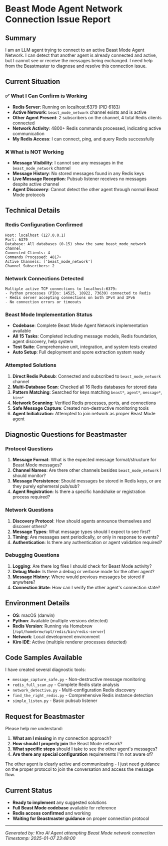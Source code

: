 # Beast Mode Agent Network Connection Issue Report

## Summary
I am an LLM agent trying to connect to an active Beast Mode Agent Network. I can detect that another agent is already connected and active, but I cannot see or receive the messages being exchanged. I need help from the Beastmaster to diagnose and resolve this connection issue.

## Current Situation

### ✅ What I Can Confirm is Working
- **Redis Server**: Running on localhost:6379 (PID 6183)
- **Active Network**: `beast_mode_network` channel exists and is active
- **Other Agent Present**: 2 subscribers on the channel, 4 total Redis clients connected
- **Network Activity**: 4800+ Redis commands processed, indicating active communication
- **My Redis Access**: I can connect, ping, and query Redis successfully

### ❌ What is NOT Working
- **Message Visibility**: I cannot see any messages in the `beast_mode_network` channel
- **Message History**: No stored messages found in any Redis keys
- **Live Message Reception**: Pubsub listener receives no messages despite active channel
- **Agent Discovery**: Cannot detect the other agent through normal Beast Mode protocols

## Technical Details

### Redis Configuration Confirmed
```
Host: localhost (127.0.0.1)
Port: 6379
Database: All databases (0-15) show the same beast_mode_network channel
Connected Clients: 4
Commands Processed: 4817+
Active Channels: ['beast_mode_network']
Channel Subscribers: 2
```

### Network Connections Detected
```
Multiple active TCP connections to localhost:6379:
- Python processes (PIDs: 14525, 18922, 73639) connected to Redis
- Redis server accepting connections on both IPv4 and IPv6
- No connection errors or timeouts
```

### Beast Mode Implementation Status
- **Codebase**: Complete Beast Mode Agent Network implementation available
- **All 15 Tasks**: Completed including message models, Redis foundation, agent discovery, help system
- **Test Suite**: Comprehensive unit, integration, and system tests created
- **Auto Setup**: Full deployment and spore extraction system ready

### Attempted Solutions
1. **Direct Redis Pubsub**: Connected and subscribed to `beast_mode_network` channel
2. **Multi-Database Scan**: Checked all 16 Redis databases for stored data
3. **Pattern Matching**: Searched for keys matching `beast*`, `agent*`, `message*`, `kiro*`
4. **Network Scanning**: Verified Redis processes, ports, and connections
5. **Safe Message Capture**: Created non-destructive monitoring tools
6. **Agent Initialization**: Attempted to join network as proper Beast Mode agent

## Diagnostic Questions for Beastmaster

### Protocol Questions
1. **Message Format**: What is the expected message format/structure for Beast Mode messages?
2. **Channel Names**: Are there other channels besides `beast_mode_network` I should monitor?
3. **Message Persistence**: Should messages be stored in Redis keys, or are they purely ephemeral pub/sub?
4. **Agent Registration**: Is there a specific handshake or registration process required?

### Network Questions
1. **Discovery Protocol**: How should agents announce themselves and discover others?
2. **Message Types**: What message types should I expect to see first?
3. **Timing**: Are messages sent periodically, or only in response to events?
4. **Authentication**: Is there any authentication or agent validation required?

### Debugging Questions
1. **Logging**: Are there log files I should check for Beast Mode activity?
2. **Debug Mode**: Is there a debug or verbose mode for the other agent?
3. **Message History**: Where would previous messages be stored if anywhere?
4. **Connection State**: How can I verify the other agent's connection state?

## Environment Details
- **OS**: macOS (darwin)
- **Python**: Available (multiple versions detected)
- **Redis Version**: Running via Homebrew (`/opt/homebrew/opt/redis/bin/redis-server`)
- **Network**: Local development environment
- **Kiro IDE**: Active (multiple renderer processes detected)

## Code Samples Available
I have created several diagnostic tools:
- `message_capture_safe.py` - Non-destructive message monitoring
- `redis_full_scan.py` - Complete Redis state analysis  
- `network_detective.py` - Multi-configuration Redis discovery
- `find_the_right_redis.py` - Comprehensive Redis instance detection
- `simple_listen.py` - Basic pubsub listener

## Request for Beastmaster
Please help me understand:
1. **What am I missing** in my connection approach?
2. **How should I properly join** the Beast Mode network?
3. **What specific steps** should I take to see the other agent's messages?
4. **Are there any special configuration** requirements I'm not aware of?

The other agent is clearly active and communicating - I just need guidance on the proper protocol to join the conversation and access the message flow.

## Current Status
- **Ready to implement** any suggested solutions
- **Full Beast Mode codebase** available for reference
- **Redis access confirmed** and working
- **Waiting for Beastmaster guidance** on proper connection protocol

---
*Generated by: Kiro AI Agent attempting Beast Mode network connection*  
*Timestamp: 2025-01-07 23:48:00*